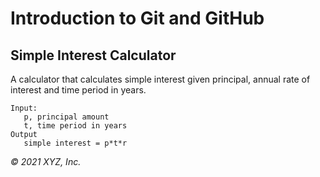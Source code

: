 # Introduction to Git and GitHub

## Simple Interest Calculator

A calculator that calculates simple interest given principal, annual rate of interest and time period in years.

```
Input:
   p, principal amount
   t, time period in years
Output
   simple interest = p*t*r
```

_© 2021 XYZ, Inc._
